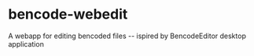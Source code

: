 # bencode-webedit
A webapp for editing bencoded files -- ispired by BencodeEditor desktop application
